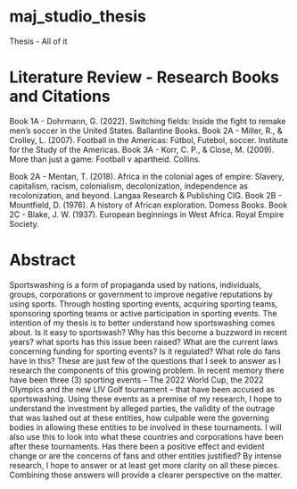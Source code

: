 # maj_studio_thesis
Thesis - All of it

# Literature Review - Research Books and Citations
Book 1A - Dohrmann, G. (2022). Switching fields: Inside the fight to remake men’s soccer in the United States. Ballantine Books. 
Book 2A - Miller, R., & Crolley, L. (2007). Football in the Americas: Fútbol, Futebol, soccer. Institute for the Study of the Americas. 
Book 3A - Korr, C. P., & Close, M. (2009). More than just a game: Football v apartheid. Collins. 

Book 2A - Mentan, T. (2018). Africa in the colonial ages of empire: Slavery, capitalism, racism, colonialism, decolonization, independence as recolonization, and beyond. Langaa Research & Publishing CIG. 
Book 2B - Mountfield, D. (1976). A history of African exploration. Domess Books. 
Book 2C - Blake, J. W. (1937). European beginnings in West Africa. Royal Empire Society.


# Abstract
Sportswashing is a form of propaganda used by nations, individuals, groups, corporations or government to improve negative reputations by using sports. Through hosting sporting events, acquiring sporting teams, sponsoring sporting teams or active participation in sporting events. The intention of my thesis is to better understand how sportswashing comes about. Is it easy to sportswash? Why has this become a buzzword in recent years? what sports has this issue been raised? What are the current laws concerning funding for sporting events? Is it regulated? What role do fans have in this? These are just few of the questions that I seek to answer as I research the components of this growing problem. In recent memory there have been three (3) sporting events – The 2022 World Cup, the 2022 Olympics and the new LIV Golf tournament – that have been accused as sportswashing. Using these events as a premise of my research, I hope to understand the investment by alleged parties, the validity of the outrage that was lashed out at these entities, how culpable were the governing bodies in allowing these entities to be involved in these tournaments. I will also use this to look into what these countries and corporations have been after these tournaments. Has there been a positive effect and evident change or are the concerns of fans and other entities justified? By intense research, I hope to answer or at least get more clarity on all these pieces. Combining those answers will provide a clearer perspective on the matter.
